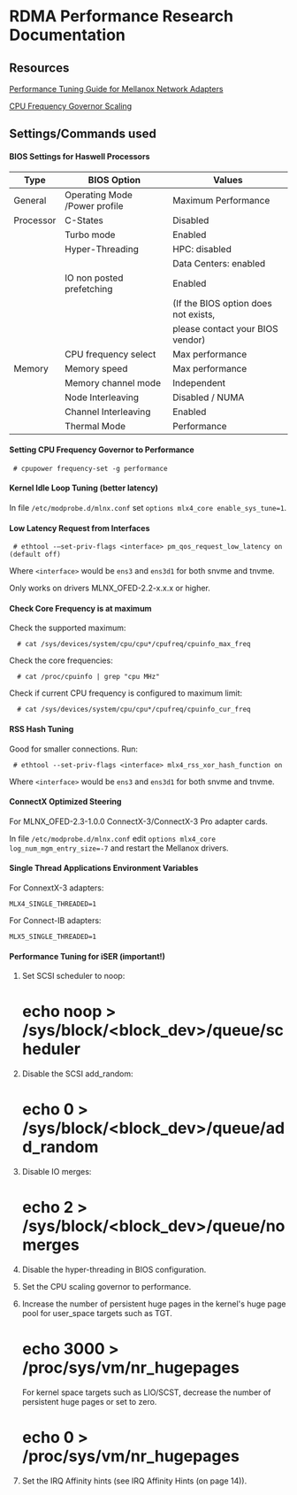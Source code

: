 # RDMA Performance Research Documentation

## Resources

[Performance Tuning Guide for Mellanox Network Adapters](http://www.mellanox.com/related-docs/prod_software/Performance_Tuning_Guide_for_Mellanox_Network_Adapters.pdf)

[CPU Frequency Governor Scaling](https://wiki.archlinux.org/index.php/CPU_frequency_scaling)

## Settings/Commands used

#### BIOS Settings for Haswell Processors

| Type | BIOS Option | Values |
| ---- | ----------- | ------ |
| General | Operating Mode /Power profile | Maximum Performance |
| Processor | C-States | Disabled |
|           | Turbo mode | Enabled |
|           | Hyper-Threading | HPC: disabled |
|           |                 | Data Centers: enabled |
|           | IO non posted prefetching | Enabled |
|           | | (If the BIOS option does not exists, |
|           | | please contact your BIOS vendor) |
|           | CPU frequency select | Max performance |
| Memory | Memory speed | Max performance |
|        | Memory channel mode | Independent |
|        | Node Interleaving | Disabled / NUMA |
|        | Channel Interleaving | Enabled |
|        | Thermal Mode | Performance |

#### Setting CPU Frequency Governor to Performance

     # cpupower frequency-set -g performance

#### Kernel Idle Loop Tuning (better latency)

In file `/etc/modprobe.d/mlnx.conf` set `options mlx4_core enable_sys_tune=1`.

#### Low Latency Request from Interfaces

     # ethtool -–set-priv-flags <interface> pm_qos_request_low_latency on (default off)

Where `<interface>` would be `ens3` and `ens3d1` for both snvme and tnvme.

Only works on drivers MLNX_OFED-2.2-x.x.x or higher.

#### Check Core Frequency is at maximum

Check the supported maximum:

      # cat /sys/devices/system/cpu/cpu*/cpufreq/cpuinfo_max_freq

Check the core frequencies:

      # cat /proc/cpuinfo | grep "cpu MHz"

Check if current CPU frequency is configured to maximum limit:

      # cat /sys/devices/system/cpu/cpu*/cpufreq/cpuinfo_cur_freq

#### RSS Hash Tuning

Good for smaller connections. Run:

     # ethtool --set-priv-flags <interface> mlx4_rss_xor_hash_function on

Where `<interface>` would be `ens3` and `ens3d1` for both snvme and tnvme.

#### ConnectX Optimized Steering

For MLNX_OFED-2.3-1.0.0 ConnectX-3/ConnectX-3 Pro adapter cards.

In file `/etc/modprobe.d/mlnx.conf` edit `options mlx4_core log_num_mgm_entry_size=-7` and restart the Mellanox drivers.

#### Single Thread Applications Environment Variables

For ConnextX-3 adapters:

    MLX4_SINGLE_THREADED=1

For Connect-IB adapters:

    MLX5_SINGLE_THREADED=1

#### Performance Tuning for iSER (important!)

1. Set SCSI scheduler to noop:

      # echo noop > /sys/block/<block_dev>/queue/scheduler

1. Disable the SCSI add_random:

      # echo 0 > /sys/block/<block_dev>/queue/add_random

1. Disable IO merges:

      # echo 2 > /sys/block/<block_dev>/queue/nomerges

1. Disable the hyper-threading in BIOS configuration.

1. Set the CPU scaling governor to performance.

1. Increase the number of persistent huge pages in the kernel's huge page pool for user_space targets such as TGT.

      # echo 3000 > /proc/sys/vm/nr_hugepages

      For kernel space targets such as LIO/SCST, decrease the number of persistent huge pages or set to zero.

      # echo 0 > /proc/sys/vm/nr_hugepages

1. Set the IRQ Affinity hints (see IRQ Affinity Hints (on page 14)).
